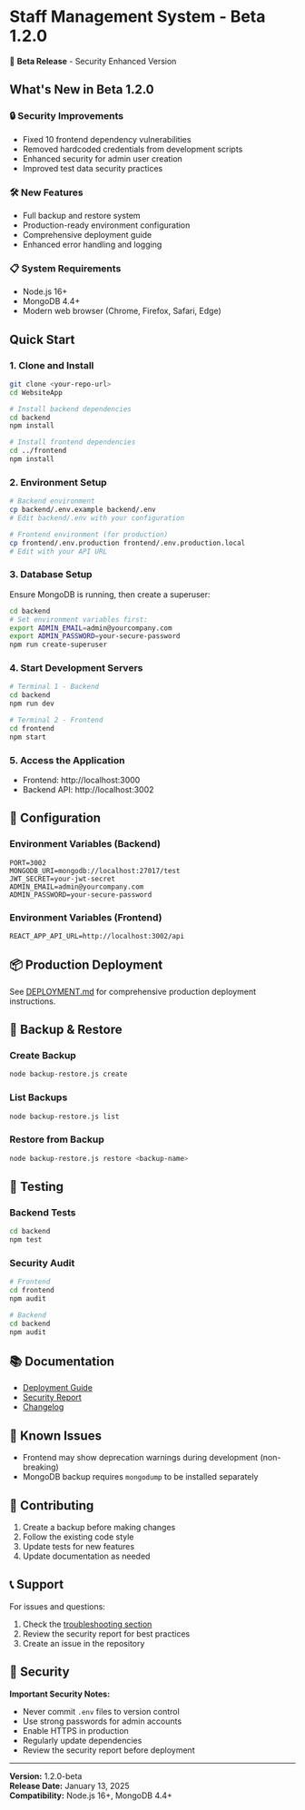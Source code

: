 # Staff Management System - Beta 1.2.0

🚀 **Beta Release** - Security Enhanced Version

## What's New in Beta 1.2.0

### 🔒 Security Improvements
- Fixed 10 frontend dependency vulnerabilities
- Removed hardcoded credentials from development scripts
- Enhanced security for admin user creation
- Improved test data security practices

### 🛠️ New Features
- Full backup and restore system
- Production-ready environment configuration
- Comprehensive deployment guide
- Enhanced error handling and logging

### 📋 System Requirements
- Node.js 16+ 
- MongoDB 4.4+
- Modern web browser (Chrome, Firefox, Safari, Edge)

## Quick Start

### 1. Clone and Install
```bash
git clone <your-repo-url>
cd WebsiteApp

# Install backend dependencies
cd backend
npm install

# Install frontend dependencies
cd ../frontend
npm install
```

### 2. Environment Setup
```bash
# Backend environment
cp backend/.env.example backend/.env
# Edit backend/.env with your configuration

# Frontend environment (for production)
cp frontend/.env.production frontend/.env.production.local
# Edit with your API URL
```

### 3. Database Setup
Ensure MongoDB is running, then create a superuser:
```bash
cd backend
# Set environment variables first:
export ADMIN_EMAIL=admin@yourcompany.com
export ADMIN_PASSWORD=your-secure-password
npm run create-superuser
```

### 4. Start Development Servers
```bash
# Terminal 1 - Backend
cd backend
npm run dev

# Terminal 2 - Frontend
cd frontend
npm start
```

### 5. Access the Application
- Frontend: http://localhost:3000
- Backend API: http://localhost:3002

## 🔧 Configuration

### Environment Variables (Backend)
```env
PORT=3002
MONGODB_URI=mongodb://localhost:27017/test
JWT_SECRET=your-jwt-secret
ADMIN_EMAIL=admin@yourcompany.com
ADMIN_PASSWORD=your-secure-password
```

### Environment Variables (Frontend)
```env
REACT_APP_API_URL=http://localhost:3002/api
```

## 📦 Production Deployment

See [DEPLOYMENT.md](./DEPLOYMENT.md) for comprehensive production deployment instructions.

## 🔄 Backup & Restore

### Create Backup
```bash
node backup-restore.js create
```

### List Backups
```bash
node backup-restore.js list
```

### Restore from Backup
```bash
node backup-restore.js restore <backup-name>
```

## 🧪 Testing

### Backend Tests
```bash
cd backend
npm test
```

### Security Audit
```bash
# Frontend
cd frontend
npm audit

# Backend
cd backend
npm audit
```

## 📚 Documentation

- [Deployment Guide](./DEPLOYMENT.md)
- [Security Report](./SECURITY_REPORT.md)
- [Changelog](./CHANGELOG.md)

## 🐛 Known Issues

- Frontend may show deprecation warnings during development (non-breaking)
- MongoDB backup requires `mongodump` to be installed separately

## 🤝 Contributing

1. Create a backup before making changes
2. Follow the existing code style
3. Update tests for new features
4. Update documentation as needed

## 📞 Support

For issues and questions:
1. Check the [troubleshooting section](./DEPLOYMENT.md#troubleshooting)
2. Review the security report for best practices
3. Create an issue in the repository

## 🔐 Security

**Important Security Notes:**
- Never commit `.env` files to version control
- Use strong passwords for admin accounts
- Enable HTTPS in production
- Regularly update dependencies
- Review the security report before deployment

---

**Version:** 1.2.0-beta  
**Release Date:** January 13, 2025  
**Compatibility:** Node.js 16+, MongoDB 4.4+